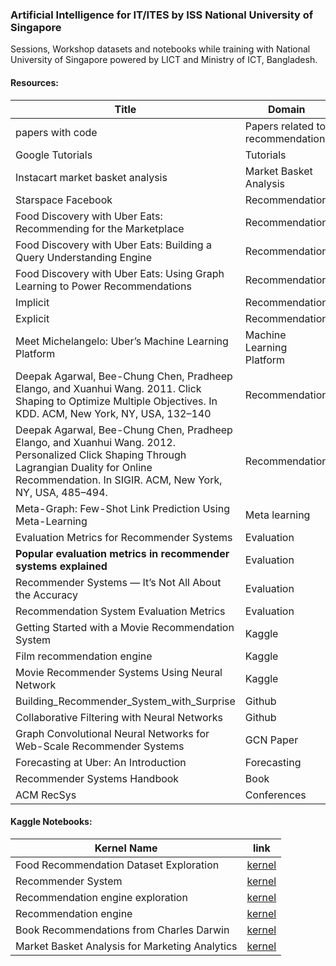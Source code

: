 ### Artificial Intelligence for IT/ITES by ISS National University of Singapore

Sessions, Workshop datasets and notebooks while training with National University of Singapore powered by LICT and Ministry of ICT, Bangladesh. 

 
#### Resources:
|Title  	|  Domain	| link 	|
|-	|-	|-	|
| papers with code  | Papers related to recommendation | [link](https://paperswithcode.com/task/recommendation-systems) |
| Google Tutorials | Tutorials | [link](https://cloud.google.com/solutions/machine-learning/recommendation-system-tensorflow-create-model) |
| Instacart market basket analysis 	| Market Basket Analysis 	| [link](https://medium.com/kaggle-blog/instacart-market-basket-analysis-feda2700cded) 	|
| Starspace Facebook 	| Recommendation 	| [link](https://ai.facebook.com/tools/starspace) 	|
| Food Discovery with Uber Eats: Recommending for the Marketplace 	| Recommendation 	| [link](https://eng.uber.com/uber-eats-recommending-marketplace/) 	|
| Food Discovery with Uber Eats: Building a Query Understanding Engine  | Recommendation | [link](https://eng.uber.com/uber-eats-query-understanding/)  |
| Food Discovery with Uber Eats: Using Graph Learning to Power Recommendations  | Recommendation  | [link](https://eng.uber.com/uber-eats-graph-learning/)  |
| Implicit | Recommendation | [link](https://towardsdatascience.com/building-a-collaborative-filtering-recommender-system-with-clickstream-data-dffc86c8c65)  |
| Explicit | Recommendation | [link](https://towardsdatascience.com/building-and-testing-recommender-systems-with-surprise-step-by-step-d4ba702ef80b) |
| Meet Michelangelo: Uber’s Machine Learning Platform | Machine Learning Platform | [link](https://eng.uber.com/michelangelo-machine-learning-platform/) |
| Deepak Agarwal, Bee-Chung Chen, Pradheep Elango, and Xuanhui Wang. 2011. Click Shaping to Optimize Multiple Objectives. In KDD. ACM, New York, NY, USA, 132–140 | Recommendation | |
| Deepak Agarwal, Bee-Chung Chen, Pradheep Elango, and Xuanhui Wang. 2012. Personalized Click Shaping Through Lagrangian Duality for Online Recommendation. In SIGIR. ACM, New York, NY, USA, 485–494. | Recommendation | |
| Meta-Graph: Few-Shot Link Prediction Using Meta-Learning | Meta learning | [link](https://eng.uber.com/meta-graph/) |
| Evaluation Metrics for Recommender Systems | Evaluation | [link](https://towardsdatascience.com/evaluation-metrics-for-recommender-systems-df56c6611093) |
| **Popular evaluation metrics in recommender systems explained** | Evaluation | [link](https://medium.com/qloo/popular-evaluation-metrics-in-recommender-systems-explained-324ff2fb427d) |
| Recommender Systems — It’s Not All About the Accuracy | Evaluation | [link](https://gab41.lab41.org/recommender-systems-its-not-all-about-the-accuracy-562c7dceeaff) |
| Recommendation System Evaluation Metrics | Evaluation | [link](https://medium.com/@rishabhbhatia315/recommendation-system-evaluation-metrics-3f6739288870) |
| Getting Started with a Movie Recommendation System | Kaggle | [link](https://www.kaggle.com/ibtesama/getting-started-with-a-movie-recommendation-system) |
| Film recommendation engine | Kaggle | [link](https://www.kaggle.com/fabiendaniel/film-recommendation-engine) |
| Movie Recommender Systems Using Neural Network | Kaggle | [link](https://www.kaggle.com/mejbahahammad/movie-recommender-systems-using-neural-network?) |
| Building_Recommender_System_with_Surprise | Github | [link ](https://github.com/singhsidhukuldeep/RecommendationSystem/blob/master/Building_Recommender_System_with_Surprise.ipynb) |
| Collaborative Filtering with Neural Networks | Github | [link](https://github.com/yanneta/pytorch-tutorials/blob/master/collaborative-filtering-nn.ipynb) |
| Graph Convolutional Neural Networks for Web-Scale Recommender Systems | GCN Paper | [link](https://paperswithcode.com/paper/graph-convolutional-neural-networks-for-web) |
| Forecasting at Uber: An Introduction | Forecasting | [link](https://eng.uber.com/forecasting-introduction/) |
| Recommender Systems Handbook | Book | [link](https://link.springer.com/book/10.1007/978-0-387-85820-3)|
| ACM RecSys | Conferences | [link](https://www.youtube.com/channel/UC2nEn-yNA1BtdDNWziphPGA) |


#### Kaggle Notebooks:
|Kernel Name  	| link 	|
|-	|-	|
| Food Recommendation Dataset Exploration | [kernel](https://www.kaggle.com/mobasshir/food-recommendation-dataset-exploration) |
| Recommender System | [kernel](https://www.kaggle.com/mobasshir/recommender-system/) |
| Recommendation engine exploration | [kernel](https://www.kaggle.com/mobasshir/recommendation-engine-exploration) |
| Recommendation engine | [kernel](https://www.kaggle.com/mobasshir/recommendation-engine/) |
| Book Recommendations from Charles Darwin | [kernel](https://www.kaggle.com/mobasshir/book-recommendations-from-charles-darwin) |
| Market Basket Analysis for Marketing Analytics | [kernel](https://www.kaggle.com/mobasshir/market-basket-analysis-for-marketing-analytics) |

